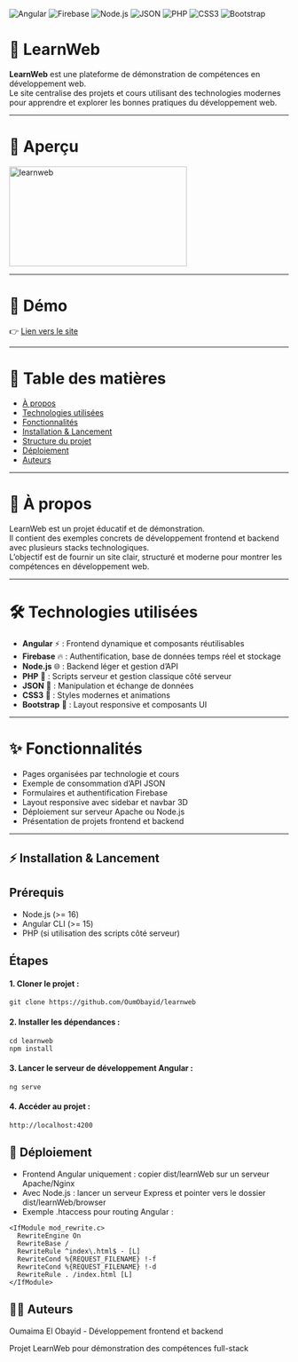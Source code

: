 ![Angular](https://img.shields.io/badge/Angular-DD0031?style=for-the-badge&logo=angular&logoColor=white)
![Firebase](https://img.shields.io/badge/Firebase-FFCA28?style=for-the-badge&logo=firebase&logoColor=black)
![Node.js](https://img.shields.io/badge/Node.js-339933?style=for-the-badge&logo=node.js&logoColor=white)
![JSON](https://img.shields.io/badge/JSON-000000?style=for-the-badge&logo=json&logoColor=white)
![PHP](https://img.shields.io/badge/PHP-777BB4?style=for-the-badge&logo=php&logoColor=white)
![CSS3](https://img.shields.io/badge/CSS3-1572B6?style=for-the-badge&logo=css3&logoColor=white)
![Bootstrap](https://img.shields.io/badge/Bootstrap-563D7C?style=for-the-badge&logo=bootstrap&logoColor=white)


# 🚀 LearnWeb

**LearnWeb** est une plateforme de démonstration de compétences en développement web.  
Le site centralise des projets et cours utilisant des technologies modernes pour apprendre et explorer les bonnes pratiques du développement web.

---

# 📸 Aperçu

<img width="320" height="180" alt="learnweb" src="https://github.com/user-attachments/assets/c2c8bc5d-e406-4af0-9243-62df52d3614f" />

---

# 🚀 Démo

👉 [Lien vers le site](https://learnweb.oumportfolio.com/)

---

# 📝 Table des matières

- [À propos](#-à-propos)
- [Technologies utilisées](#-technologies-utilisées)
- [Fonctionnalités](#-fonctionnalités)
- [Installation & Lancement](#-installation--lancement)
- [Structure du projet](#-structure-du-projet)
- [Déploiement](#-déploiement)
- [Auteurs](#-auteurs)

---

# 📖 À propos

LearnWeb est un projet éducatif et de démonstration.  
Il contient des exemples concrets de développement frontend et backend avec plusieurs stacks technologiques.  
L’objectif est de fournir un site clair, structuré et moderne pour montrer les compétences en développement web.

---

# 🛠️ Technologies utilisées

- **Angular** ⚡ : Frontend dynamique et composants réutilisables  
- **Firebase** 🔥 : Authentification, base de données temps réel et stockage  
- **Node.js** 🌐 : Backend léger et gestion d’API  
- **PHP** 🐘 : Scripts serveur et gestion classique côté serveur  
- **JSON** 📄 : Manipulation et échange de données  
- **CSS3** 🎨 : Styles modernes et animations  
- **Bootstrap** 💠 : Layout responsive et composants UI
  
---

# ✨ Fonctionnalités

- Pages organisées par technologie et cours  
- Exemple de consommation d’API JSON  
- Formulaires et authentification Firebase  
- Layout responsive avec sidebar et navbar 3D  
- Déploiement sur serveur Apache ou Node.js  
- Présentation de projets frontend et backend
  
---

## ⚡ Installation & Lancement

## Prérequis

- Node.js (>= 16)  
- Angular CLI (>= 15)  
- PHP (si utilisation des scripts côté serveur)  

## Étapes

#### 1. Cloner le projet :  

```
git clone https://github.com/OumObayid/learnweb
```

#### 2. Installer les dépendances :

```
cd learnweb
npm install
```

#### 3. Lancer le serveur de développement Angular :

```
ng serve
```

#### 4. Accéder au projet :

```
http://localhost:4200
```

## 🚀 Déploiement

- Frontend Angular uniquement : copier dist/learnWeb sur un serveur Apache/Nginx
- Avec Node.js : lancer un serveur Express et pointer vers le dossier dist/learnWeb/browser
- Exemple .htaccess pour routing Angular :
  
```
<IfModule mod_rewrite.c>
  RewriteEngine On
  RewriteBase /
  RewriteRule ^index\.html$ - [L]
  RewriteCond %{REQUEST_FILENAME} !-f
  RewriteCond %{REQUEST_FILENAME} !-d
  RewriteRule . /index.html [L]
</IfModule>
```

## 👨‍💻 Auteurs

Oumaima El Obayid - Développement frontend et backend

Projet LearnWeb pour démonstration des compétences full-stack
